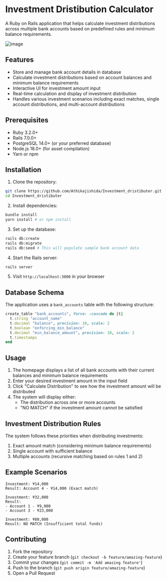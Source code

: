 #  Investment Dristibution Calculator

A Ruby on Rails application that helps calculate investment distributions across multiple bank accounts based on predefined rules and minimum balance requirements.

![image](https://github.com/user-attachments/assets/1800f888-a7b2-47c6-96c7-94edf57da10c)

## Features

- Store and manage bank account details in database
- Calculate investment distributions based on account balances and minimum balance requirements
- Interactive UI for investment amount input
- Real-time calculation and display of investment distribution
- Handles various investment scenarios including exact matches, single account distributions, and multi-account distributions

## Prerequisites
- Ruby 3.2.0+
- Rails 7.0.0+
- PostgreSQL 14.0+ (or your preferred database)
- Node.js 18.0+ (for asset compilation)
- Yarn or npm

## Installation

1. Clone the repository:
```bash
git clone https://github.com/Athikajishida/Investment_dristibuter.git 
cd Investment_dristibuter
```

2. Install dependencies:
```bash
bundle install
yarn install # or npm install
```

3. Set up the database:
```bash
rails db:create
rails db:migrate
rails db:seed # This will populate sample bank account data
```

4. Start the Rails server:
```bash
rails server
```

5. Visit `http://localhost:3000` in your browser

## Database Schema

The application uses a `bank_accounts` table with the following structure:

```ruby
create_table "bank_accounts", force: :cascade do |t|
  t.string "account_name"
  t.decimal "balance", precision: 10, scale: 2
  t.boolean "enforcing_min_balance"
  t.decimal "min_balance_amount", precision: 10, scale: 2
  t.timestamps
end
```

## Usage

1. The homepage displays a list of all bank accounts with their current balances and minimum balance requirements
2. Enter your desired investment amount in the input field
3. Click "Calculate Distribution" to see how the investment amount will be distributed
4. The system will display either:
   - The distribution across one or more accounts
   - "NO MATCH" if the investment amount cannot be satisfied

## Investment Distribution Rules

The system follows these priorities when distributing investments:

1. Exact amount match (considering minimum balance requirements)
2. Single account with sufficient balance
3. Multiple accounts (recursive matching based on rules 1 and 2)

## Example Scenarios

```
Investment: ¥14,000
Result: Account 4 - ¥14,000 (Exact match)

Investment: ¥32,000
Result: 
- Account 1 - ¥9,000
- Account 3 - ¥23,000

Investment: ¥80,000
Result: NO MATCH (Insufficient total funds)
```

## Contributing

1. Fork the repository
2. Create your feature branch (`git checkout -b feature/amazing-feature`)
3. Commit your changes (`git commit -m 'Add amazing feature'`)
4. Push to the branch (`git push origin feature/amazing-feature`)
5. Open a Pull Request
